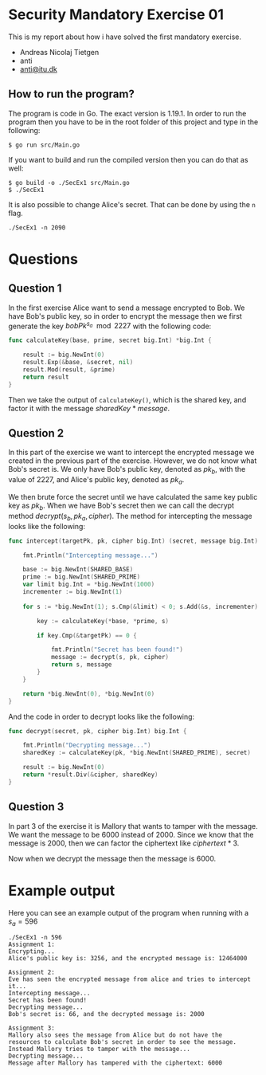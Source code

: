 # Security Mandatory Exercise 01

This is my report about how i have solved the first mandatory exercise. 

- Andreas Nicolaj Tietgen
- anti
- anti@itu.dk

## How to run the program?
The program is code in Go. The exact version is 1.19.1. 
In order to run the program then you have to be in the root folder of this project and type in the following:
```
$ go run src/Main.go
```

If you want to build and run the compiled version then you can do that as well:
```
$ go build -o ./SecEx1 src/Main.go
$ ./SecEx1
```
It is also possible to change Alice's secret. That can be done by using the `n` flag.
```
./SecEx1 -n 2090
```

# Questions

## Question 1
In the first exercise Alice want to send a message encrypted to Bob. We have Bob's public key, so in order to encrypt the message then we first generate the key $bobPk^{s_a} \mod 2227$ with the following code:
``` go
func calculateKey(base, prime, secret big.Int) *big.Int {

	result := big.NewInt(0)
	result.Exp(&base, &secret, nil)
	result.Mod(result, &prime)
	return result
}
```

Then we take the output of `calculateKey()`, which is the shared key, and factor it with the message $sharedKey * message$.

## Question 2
In this part of the exercise we want to intercept the encrypted message we created in the previous part of the exercise. However, we do not know what Bob's secret is. We only have Bob's public key, denoted as $pk_b$, with the value of $2227$, and Alice's public key, denoted as $pk_a$.

We then brute force the secret until we have calculated the same key public key as $pk_b$. When we have Bob's secret then we can call the decrypt method $decrypt(s_b, pk_a, cipher)$. The method for intercepting the message looks like the following:
```go
func intercept(targetPk, pk, cipher big.Int) (secret, message big.Int) {

	fmt.Println("Intercepting message...")

	base := big.NewInt(SHARED_BASE)
	prime := big.NewInt(SHARED_PRIME)
	var limit big.Int = *big.NewInt(1000)
	incrementer := big.NewInt(1)
	
	for s := *big.NewInt(1); s.Cmp(&limit) < 0; s.Add(&s, incrementer) {

		key := calculateKey(*base, *prime, s)

		if key.Cmp(&targetPk) == 0 {

			fmt.Println("Secret has been found!")
			message := decrypt(s, pk, cipher)
			return s, message
		}
	}

	return *big.NewInt(0), *big.NewInt(0)
}
```
And the code in order to decrypt looks like the following:
```go
func decrypt(secret, pk, cipher big.Int) big.Int {

	fmt.Println("Decrypting message...")
	sharedKey := calculateKey(pk, *big.NewInt(SHARED_PRIME), secret)

	result := big.NewInt(0)
	return *result.Div(&cipher, sharedKey)
}
```

## Question 3
In part 3 of the exercise it is Mallory that wants to tamper with the message. We want the message to be 6000 instead of 2000. Since we know that the message is 2000, then we can factor the ciphertext like $ciphertext * 3$.

Now when we decrypt the message then the message is 6000.

# Example output
Here you can see an example output of the program when running with a $s_a = 596$
```
./SecEx1 -n 596   
Assignment 1:
Encrypting...
Alice's public key is: 3256, and the encrypted message is: 12464000

Assignment 2:
Eve has seen the encrypted message from alice and tries to intercept it...
Intercepting message...
Secret has been found!
Decrypting message...
Bob's secret is: 66, and the decrypted message is: 2000

Assignment 3:
Mallory also sees the message from Alice but do not have the
resources to calculate Bob's secret in order to see the message.
Instead Mallory tries to tamper with the message...
Decrypting message...
Message after Mallory has tampered with the ciphertext: 6000
```